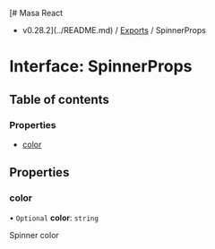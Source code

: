 [# Masa React
 - v0.28.2](../README.md) / [Exports](../modules.md) / SpinnerProps

# Interface: SpinnerProps

## Table of contents

### Properties

- [color](SpinnerProps.md#color)

## Properties

### color

• `Optional` **color**: `string`

Spinner color

